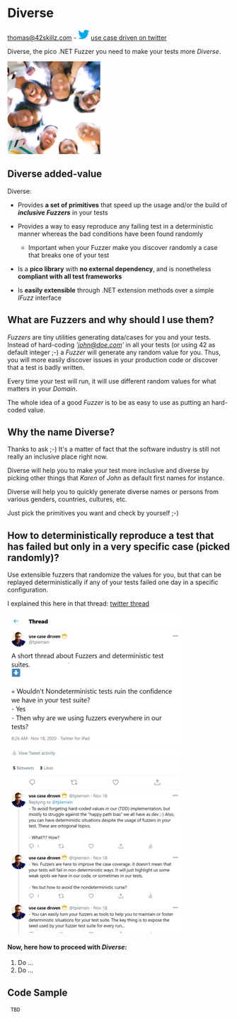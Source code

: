 # Diverse

thomas@42skillz.com - ![twitter icon](https://github.com/42skillz/Diverse/blob/main/Images/Twitter_icon.gif?raw=true) [use case driven on twitter](https://twitter.com/tpierrain)

Diverse, the pico .NET Fuzzer you need to make your tests more *Diverse*.

![twitter screen](https://github.com/42skillz/Diverse/blob/main/Diverse-icon-small.jpg?raw=true)

## Diverse added-value

Diverse:

 - Provides __a set of primitives__ that speed up the usage and/or the build of __*inclusive Fuzzers*__ in your tests
	
 - Provides a way to easy reproduce any failing test in a deterministic manner whereas the bad conditions have been found randomly

	- Important when your Fuzzer make you discover randomly a case that breaks one of your test
 
 - Is a __pico library__ with __no external dependency__, and is nonetheless __compliant with all test frameworks__

 - Is __easily extensible__ through .NET extension methods over a simple *IFuzz* interface


## What are Fuzzers and why should I use them?

*Fuzzers* are tiny utilities generating data/cases for you and your tests.
Instead of hard-coding *'john@doe.com'* in all your tests (or using 42 as default integer ;-)
a *Fuzzer* will generate any random value for you. Thus, you will more easily discover
issues in your production code or discover that a test is badly written.

Every time your test will run, it will use different random values for what matters in your *Domain*.

The whole idea of a good *Fuzzer* is to be as easy to use as putting an hard-coded value.


## Why the name Diverse?

Thanks to ask ;-) It's a matter of fact that the software industry is still not really an inclusive place right now.

Diverse will help you to make your test more inclusive and diverse by picking other things that *Karen* of *John* as default first names for instance.

Diverse will help you to quickly generate diverse names or persons from various genders, countries, cultures, etc.

Just pick the primitives you want and check by yourself ;-)


## How to deterministically reproduce a test that has failed but only in a very specific case (picked randomly)?

Use extensible fuzzers that randomize the values for you, but that can be replayed deterministically if any of your tests failed one day in a specific configuration. 

I explained this here in that thread: [twitter thread](https://twitter.com/tpierrain/status/1328962675074850819)

![twitter screen](https://github.com/42skillz/Diverse/blob/main/TwitterThread.jpg?raw=true)


#### Now, here how to proceed with *Diverse*:

 1. Do ...
 1. Do ...



## Code Sample


     TBD







